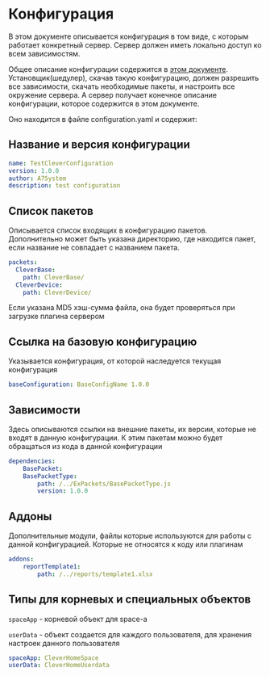 # Конфигурация

В этом документе описывается конфигурация в том виде, с которым работает конкретный сервер. 
Сервер должен иметь локально доступ ко всем зависимостям. 

Общее описание конфигурации содержится в [этом документе](https://github.com/A7Systems/A7JSScripts/blob/main/Configuraiton.md). Установщик(шедулер), скачав такую конфигурацию, должен разрешить все зависимости, скачать необходимые пакеты, и настроить все окружение сервера. 
А сервер получает конечное описание конфигурации, которое содержится в этом документе.

Оно находится в файле configuration.yaml и содержит:

## Название и версия конфигурации

```YAML
name: TestCleverConfiguration
version: 1.0.0
author: A7System
description: test configuration 
```

## Список пакетов

Описывается список входящих в конфигурацию пакетов. 
Дополнительно может быть указана директорию, где находится пакет, если название не совпадает с названием пакета.

```YAML
packets:
  CleverBase:
    path: CleverBase/
  CleverDevice:
    path: CleverDevice/
```

Если указана MD5 хэш-сумма файла, она будет проверяться при загрузке плагина сервером

## Ссылка на базовую конфигурацию

Указывается конфигурация, от которой наследуется текущая конфигурация

```YAML
baseConfiguration: BaseConfigName 1.0.0

```


## Зависимости

Здесь описываются ссылки на внешние пакеты, их версии, которые не входят в данную конфигурации. К этим пакетам можно будет обращаться из кода в данной конфигурации

```YAML
dependencies: 
    BasePacket:
    BasePacketType:
        path: /../ExPackets/BasePacketType.js
        version: 1.0.0

```

## Аддоны

Дополнительные модули, файлы которые используются для работы с данной конфигурацией. Которые не относятся к коду или плагинам

```YAML
addons: 
    reportTemplate1:
        path: /../reports/template1.xlsx


```



## Типы для корневых и специальных объектов 


`spaceApp` - корневой объект для space-а

`userData` - объект создается для каждого пользователя, для хранения настроек данного пользователя 

```YAML
spaceApp: CleverHomeSpace
userData: CleverHomeUserdata
```